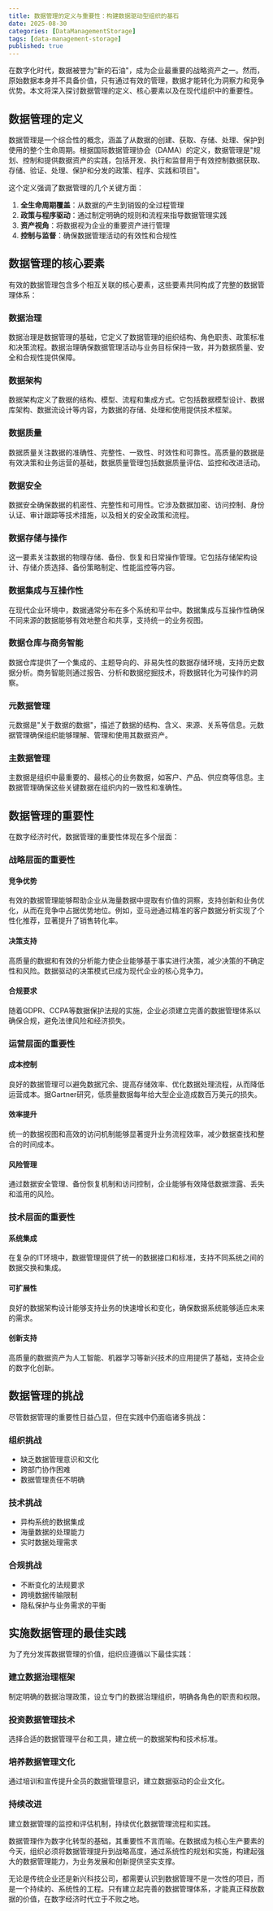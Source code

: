 ```yaml
---
title: 数据管理的定义与重要性：构建数据驱动型组织的基石
date: 2025-08-30
categories: [DataManagementStorage]
tags: [data-management-storage]
published: true
---
```


在数字化时代，数据被誉为"新的石油"，成为企业最重要的战略资产之一。然而，原始数据本身并不具备价值，只有通过有效的管理，数据才能转化为洞察力和竞争优势。本文将深入探讨数据管理的定义、核心要素以及在现代组织中的重要性。

## 数据管理的定义

数据管理是一个综合性的概念，涵盖了从数据的创建、获取、存储、处理、保护到使用的整个生命周期。根据国际数据管理协会（DAMA）的定义，数据管理是"规划、控制和提供数据资产的实践，包括开发、执行和监督用于有效控制数据获取、存储、验证、处理、保护和分发的政策、程序、实践和项目"。

这个定义强调了数据管理的几个关键方面：
1. **全生命周期覆盖**：从数据的产生到销毁的全过程管理
2. **政策与程序驱动**：通过制定明确的规则和流程来指导数据管理实践
3. **资产视角**：将数据视为企业的重要资产进行管理
4. **控制与监督**：确保数据管理活动的有效性和合规性

## 数据管理的核心要素

有效的数据管理包含多个相互关联的核心要素，这些要素共同构成了完整的数据管理体系：

### 数据治理
数据治理是数据管理的基础，它定义了数据管理的组织结构、角色职责、政策标准和决策流程。数据治理确保数据管理活动与业务目标保持一致，并为数据质量、安全和合规性提供保障。

### 数据架构
数据架构定义了数据的结构、模型、流程和集成方式。它包括数据模型设计、数据库架构、数据流设计等内容，为数据的存储、处理和使用提供技术框架。

### 数据质量
数据质量关注数据的准确性、完整性、一致性、时效性和可靠性。高质量的数据是有效决策和业务运营的基础，数据质量管理包括数据质量评估、监控和改进活动。

### 数据安全
数据安全确保数据的机密性、完整性和可用性。它涉及数据加密、访问控制、身份认证、审计跟踪等技术措施，以及相关的安全政策和流程。

### 数据存储与操作
这一要素关注数据的物理存储、备份、恢复和日常操作管理。它包括存储架构设计、存储介质选择、备份策略制定、性能监控等内容。

### 数据集成与互操作性
在现代企业环境中，数据通常分布在多个系统和平台中。数据集成与互操作性确保不同来源的数据能够有效地整合和共享，支持统一的业务视图。

### 数据仓库与商务智能
数据仓库提供了一个集成的、主题导向的、非易失性的数据存储环境，支持历史数据分析。商务智能则通过报告、分析和数据挖掘技术，将数据转化为可操作的洞察。

### 元数据管理
元数据是"关于数据的数据"，描述了数据的结构、含义、来源、关系等信息。元数据管理确保组织能够理解、管理和使用其数据资产。

### 主数据管理
主数据是组织中最重要的、最核心的业务数据，如客户、产品、供应商等信息。主数据管理确保这些关键数据在组织内的一致性和准确性。

## 数据管理的重要性

在数字经济时代，数据管理的重要性体现在多个层面：

### 战略层面的重要性

#### 竞争优势
有效的数据管理能够帮助企业从海量数据中提取有价值的洞察，支持创新和业务优化，从而在竞争中占据优势地位。例如，亚马逊通过精准的客户数据分析实现了个性化推荐，显著提升了销售转化率。

#### 决策支持
高质量的数据和有效的分析能力使企业能够基于事实进行决策，减少决策的不确定性和风险。数据驱动的决策模式已成为现代企业的核心竞争力。

#### 合规要求
随着GDPR、CCPA等数据保护法规的实施，企业必须建立完善的数据管理体系以确保合规，避免法律风险和经济损失。

### 运营层面的重要性

#### 成本控制
良好的数据管理可以避免数据冗余、提高存储效率、优化数据处理流程，从而降低运营成本。据Gartner研究，低质量数据每年给大型企业造成数百万美元的损失。

#### 效率提升
统一的数据视图和高效的访问机制能够显著提升业务流程效率，减少数据查找和整合的时间成本。

#### 风险管理
通过数据安全管理、备份恢复机制和访问控制，企业能够有效降低数据泄露、丢失和滥用的风险。

### 技术层面的重要性

#### 系统集成
在复杂的IT环境中，数据管理提供了统一的数据接口和标准，支持不同系统之间的数据交换和集成。

#### 可扩展性
良好的数据架构设计能够支持业务的快速增长和变化，确保数据系统能够适应未来的需求。

#### 创新支持
高质量的数据资产为人工智能、机器学习等新兴技术的应用提供了基础，支持企业的数字化创新。

## 数据管理的挑战

尽管数据管理的重要性日益凸显，但在实践中仍面临诸多挑战：

### 组织挑战
- 缺乏数据管理意识和文化
- 跨部门协作困难
- 数据管理责任不明确

### 技术挑战
- 异构系统的数据集成
- 海量数据的处理能力
- 实时数据处理需求

### 合规挑战
- 不断变化的法规要求
- 跨境数据传输限制
- 隐私保护与业务需求的平衡

## 实施数据管理的最佳实践

为了充分发挥数据管理的价值，组织应遵循以下最佳实践：

### 建立数据治理框架
制定明确的数据治理政策，设立专门的数据治理组织，明确各角色的职责和权限。

### 投资数据管理技术
选择合适的数据管理平台和工具，建立统一的数据架构和技术标准。

### 培养数据管理文化
通过培训和宣传提升全员的数据管理意识，建立数据驱动的企业文化。

### 持续改进
建立数据管理的监控和评估机制，持续优化数据管理流程和实践。

数据管理作为数字化转型的基础，其重要性不言而喻。在数据成为核心生产要素的今天，组织必须将数据管理提升到战略高度，通过系统性的规划和实施，构建起强大的数据管理能力，为业务发展和创新提供坚实支撑。

无论是传统企业还是新兴科技公司，都需要认识到数据管理不是一次性的项目，而是一个持续的、系统性的工程。只有建立起完善的数据管理体系，才能真正释放数据的价值，在数字经济时代立于不败之地。